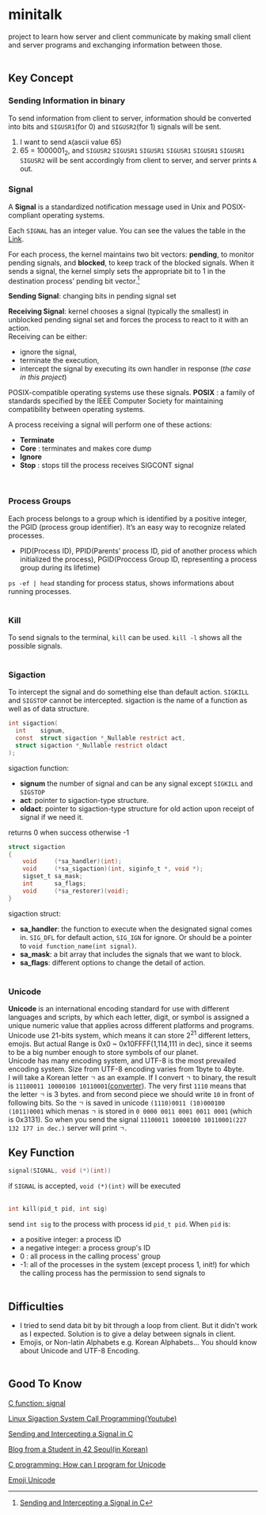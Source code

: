 # minitalk
project to learn how server and client communicate by making small client and server programs and exchanging information between those.
<br/><br/>
## Key Concept
### Sending Information in binary
To send information from client to server, information should be converted into bits and `SIGUSR1`(for 0) and `SIGUSR2`(for 1) signals will be sent.<br/>
1. I want to send `A`(ascii value 65)
2. 65 = 1000001<sub>2</sub>, and `SIGUSR2` `SIGUSR1` `SIGUSR1` `SIGUSR1` `SIGUSR1` `SIGUSR1` `SIGUSR2` will be sent accordingly from client to server, and server prints `A` out.

### Signal
A **Signal** is a standardized notification message used in Unix and POSIX-compliant operating systems.

Each `SIGNAL` has an integer value. You can see the values the table in the [Link](https://de.wikipedia.org/wiki/Signal_(Unix)).

For each process, the kernel maintains two bit vectors: **pending**, to monitor pending signals, and **blocked**, to keep track of the blocked signals. When it sends a signal, the kernel simply sets the appropriate bit to 1 in the destination process’ pending bit vector.[^note]

[^note]: [Sending and Intercepting a Signal in C](https://www.codequoi.com/en/sending-and-intercepting-a-signal-in-c/)

**Sending Signal**: changing bits in pending signal set

**Receiving Signal**: kernel chooses a signal (typically the smallest) in unblocked pending signal set and forces the process to react to it with an action.
<br/>
Receiving can be either: 
 * ignore the signal, 
 * terminate the execution, 
 * intercept the signal by executing its own handler in response (*the case in this project*)

POSIX-compatible operating systems use these signals.
**POSIX** : a family of standards specified by the IEEE Computer Society for maintaining compatibility between operating systems.

A process receiving a signal will perform one of these actions:
 * **Terminate**
 * **Core** : terminates and makes core dump
 * **Ignore**
 * **Stop** : stops till the process receives SIGCONT signal
<br/>

### Process Groups
Each process belongs to a group which is identified by a positive integer, the PGID (process group identifier). It’s an easy way to recognize related processes. 
* PID(Process ID), PPID(Parents' process ID, pid of another process which initialized the process), PGID(Proccess Group ID, representing a process group during its lifetime)

`ps -ef | head` standing for process status, shows informations about running processes.
<br/><br/>

### Kill
To send signals to the terminal, `kill` can be used. `kill -l` shows all the possible signals.
<br/><br/>

### Sigaction
To intercept the signal and do something else than default action. `SIGKILL` and `SIGSTOP` cannot be intercepted.
sigaction is the name of a function as well as of data structure.
```c
int sigaction(
  int    signum,
  const  struct sigaction *_Nullable restrict act,
  struct sigaction *_Nullable restrict oldact
);
```
sigaction function:

* **signum** the number of signal and can be any signal except `SIGKILL` and `SIGSTOP`
* **act**: pointer to sigaction-type structure. 
* **oldact**: pointer to sigaction-type structure for old action upon receipt of signal if we need it.

returns 0 when success otherwise -1

```c
struct sigaction
{
    void     (*sa_handler)(int);   
    void     (*sa_sigaction)(int, siginfo_t *, void *);
    sigset_t sa_mask;
    int      sa_flags;
    void     (*sa_restorer)(void);
}
```
sigaction struct:
* **sa_handler**: the function to execute when the designated signal comes in. `SIG_DFL` for default action, `SIG_IGN` for ignore. Or should be a pointer to `void function_name(int signal)`.
* **sa_mask**: a bit array that includes the signals that we want to block.
* **sa_flags**: different options to change the detail of action.
<br/><br/>

### Unicode 
**Unicode** is an international encoding standard for use with different languages and scripts, by which each letter, digit, or symbol is assigned a unique numeric value that applies across different platforms and programs. 
Unicode use 21-bits system, which means it can store 2<sup>21</sup> different letters, emojis. But actual Range is 0x0 ~ 0x10FFFF(1,114,111 in dec), since it seems to be a big  number enough to store symbols of our planet.
</br>Unicode has many encoding system, and UTF-8 is the most prevailed encoding system. Size from UTF-8 encoding varies from 1byte to 4byte. <br/>
I will take a Korean letter `ㄱ` as an example. If I convert `ㄱ` to binary, the result is `11100011 10000100 10110001`([converter](https://onlinetools.com/unicode/convert-unicode-to-binary)). The very first `1110` means that the letter `ㄱ` is 3 bytes. and from second piece we should write `10` in front of following bits.
So the `ㄱ` is saved in unicode  `(1110)0011 (10)000100 (1011)0001` which menas `ㄱ` is stored in  `0 0000 0011 0001 0011 0001` (which is 0x3131). So when you send the signal `11100011 10000100 10110001(227 132 177 in dec.)` server will print `ㄱ`.


## Key Function
```c
signal(SIGNAL, void (*)(int))
```

if `SIGNAL` is accepted, `void (*)(int)` will be executed
<br/><br/>
```c
int kill(pid_t pid, int sig)
```

send `int sig` to the process with process id `pid_t pid`. When `pid` is:

 * a positive integer: a process ID
 * a negative integer: a process group's ID
 * 0 : all process in the calling process' group
 * -1: all of the processes in the system (except process 1, init!) for which the calling process has the permission to send signals to
<br/><br/>

## Difficulties
* I tried to send data bit by bit through a loop from client. But it didn't work as I expected. Solution is to give a delay between signals in client.
* Emojis, or Non-latin Alphabets e.g. Korean Alphabets... You should know about Unicode and UTF-8 Encoding.
<br/><br/>
## Good To Know
[C function: signal](https://www.tutorialspoint.com/c_standard_library/c_function_signal.htm)

[Linux Sigaction System Call Programming(Youtube)](https://www.youtube.com/watch?v=_1TuZUbCnX0&list=PLjHp4dbhioyl_3VKPpuFNNtNz-WzplkwA)

[Sending and Intercepting a Signal in C](https://www.codequoi.com/en/sending-and-intercepting-a-signal-in-c/)

[Blog from a Student in 42 Seoul(in Korean)](https://velog.io/@kurtyoon/42-Minitalk)

[C programming: How can I program for Unicode](https://stackoverflow.com/questions/526430/c-programming-how-can-i-program-for-unicode)

[Emoji Unicode](https://unicode.org/emoji/charts/full-emoji-list.html)
